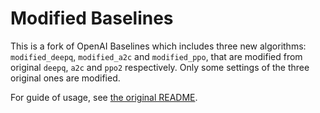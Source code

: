 # Modified Baselines

This is a fork of OpenAI Baselines which includes three new algorithms: `modified_deepq`, `modified_a2c` and `modified_ppo`, that are modified from original `deepq`, `a2c` and `ppo2` respectively. Only some settings of the three original ones are modified. 

For guide of usage, see [the original README](README_original.md).
